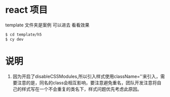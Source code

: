 
# react 项目




template 文件夹是案例 可以进去 看看效果 

```bash
$ cd template/h5
$ cy dev
```

# 说明
1. 因为开启了disableCSSModules,所以引入样式使用className=''来引入，需要注意的是，同名的class会相互影响，要注意避免重名，团队开发注意将自己的样式写在一个不会重复的类名下，样式问题优先考虑此原因。
